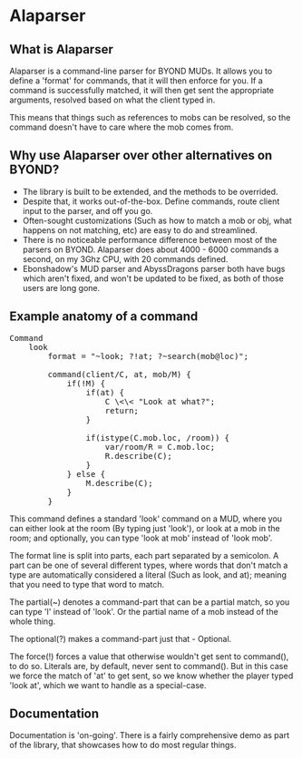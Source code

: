 Alaparser
=========

What is Alaparser
-----------------
Alaparser is a command-line parser for BYOND MUDs.
It allows you to define a 'format' for commands, that
it will then enforce for you. If a command is successfully
matched, it will then get sent the appropriate arguments, resolved
based on what the client typed in.

This means that things such as references to mobs can be resolved, so
the command doesn't have to care where the mob comes from.

Why use Alaparser over other alternatives on BYOND?
---------------------------------------------------
* The library is built to be extended, and the methods to be overrided.
* Despite that, it works out-of-the-box. Define commands, route client input to the parser,
and off you go.
* Often-sought customizations (Such as how to match a mob or obj, what happens on not matching,
etc) are easy to do and streamlined.
* There is no noticeable performance difference between most of the parsers on BYOND. Alaparser does
about 4000 - 6000 commands a second, on my 3Ghz CPU, with 20 commands defined.
* Ebonshadow's MUD parser and AbyssDragons parser both have bugs which aren't fixed, and won't be updated
to be fixed, as both of those users are long gone.

Example anatomy of a command
----------------------------
<pre>
Command
	look
		format = "~look; ?!at; ?~search(mob@loc)";

		command(client/C, at, mob/M) {
			if(!M) {
				if(at) {
					C \<\< "Look at what?";
					return;
				}

				if(istype(C.mob.loc, /room)) {
					var/room/R = C.mob.loc;
					R.describe(C);
				}
			} else {
				M.describe(C);
			}
		}
</pre>

This command defines a standard 'look' command on a MUD, where you can either look
at the room (By typing just 'look'), or look at a mob in the room; and optionally, you
can type 'look at mob' instead of 'look mob'.

The format line is split into parts, each part separated by a semicolon. A part can be one
of several different types, where words that don't match a type are automatically considered
a literal (Such as look, and at); meaning that you need to type that word to match.

The partial(~) denotes a command-part that can be a partial match, so you can type 'l' instead
of 'look'. Or the partial name of a mob instead of the whole thing.

The optional(?) makes a command-part just that - Optional.

The force(!) forces a value that otherwise wouldn't get sent to command(), to do so. Literals are, by
default, never sent to command(). But in this case we force the match of 'at' to get sent, so we know
whether the player typed 'look at', which we want to handle as a special-case.

Documentation
-------------
Documentation is 'on-going'. There is a fairly comprehensive demo as part of the library, that showcases
how to do most regular things.
